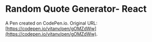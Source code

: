# Random Quote Generator- React

A Pen created on CodePen.io. Original URL: [https://codepen.io/vitanv/pen/gOMZdWw](https://codepen.io/vitanv/pen/gOMZdWw).



